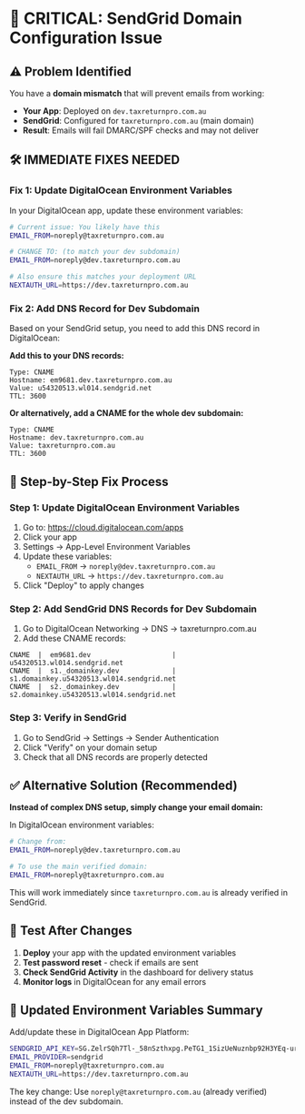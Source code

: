 # 🚨 CRITICAL: SendGrid Domain Configuration Issue

## ⚠️ Problem Identified

You have a **domain mismatch** that will prevent emails from working:

- **Your App**: Deployed on `dev.taxreturnpro.com.au`
- **SendGrid**: Configured for `taxreturnpro.com.au` (main domain)
- **Result**: Emails will fail DMARC/SPF checks and may not deliver

## 🛠️ IMMEDIATE FIXES NEEDED

### Fix 1: Update DigitalOcean Environment Variables

In your DigitalOcean app, update these environment variables:

```bash
# Current issue: You likely have this
EMAIL_FROM=noreply@taxreturnpro.com.au

# CHANGE TO: (to match your dev subdomain)
EMAIL_FROM=noreply@dev.taxreturnpro.com.au

# Also ensure this matches your deployment URL
NEXTAUTH_URL=https://dev.taxreturnpro.com.au
```

### Fix 2: Add DNS Record for Dev Subdomain

Based on your SendGrid setup, you need to add this DNS record in DigitalOcean:

**Add this to your DNS records:**

```
Type: CNAME
Hostname: em9681.dev.taxreturnpro.com.au
Value: u54320513.wl014.sendgrid.net
TTL: 3600
```

**Or alternatively, add a CNAME for the whole dev subdomain:**

```
Type: CNAME
Hostname: dev.taxreturnpro.com.au
Value: taxreturnpro.com.au
TTL: 3600
```

## 🔧 Step-by-Step Fix Process

### Step 1: Update DigitalOcean Environment Variables

1. Go to: https://cloud.digitalocean.com/apps
2. Click your app
3. Settings → App-Level Environment Variables
4. Update these variables:
   - `EMAIL_FROM` → `noreply@dev.taxreturnpro.com.au`
   - `NEXTAUTH_URL` → `https://dev.taxreturnpro.com.au`
5. Click "Deploy" to apply changes

### Step 2: Add SendGrid DNS Records for Dev Subdomain

1. Go to DigitalOcean Networking → DNS → taxreturnpro.com.au
2. Add these CNAME records:

```
CNAME  |  em9681.dev                    |  u54320513.wl014.sendgrid.net
CNAME  |  s1._domainkey.dev             |  s1.domainkey.u54320513.wl014.sendgrid.net
CNAME  |  s2._domainkey.dev             |  s2.domainkey.u54320513.wl014.sendgrid.net
```

### Step 3: Verify in SendGrid

1. Go to SendGrid → Settings → Sender Authentication
2. Click "Verify" on your domain setup
3. Check that all DNS records are properly detected

## ✅ Alternative Solution (Recommended)

**Instead of complex DNS setup, simply change your email domain:**

In DigitalOcean environment variables:

```bash
# Change from:
EMAIL_FROM=noreply@dev.taxreturnpro.com.au

# To use the main verified domain:
EMAIL_FROM=noreply@taxreturnpro.com.au
```

This will work immediately since `taxreturnpro.com.au` is already verified in
SendGrid.

## 🧪 Test After Changes

1. **Deploy** your app with the updated environment variables
2. **Test password reset** - check if emails are sent
3. **Check SendGrid Activity** in the dashboard for delivery status
4. **Monitor logs** in DigitalOcean for any email errors

## 📧 Updated Environment Variables Summary

Add/update these in DigitalOcean App Platform:

```bash
SENDGRID_API_KEY=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
EMAIL_PROVIDER=sendgrid
EMAIL_FROM=noreply@taxreturnpro.com.au
NEXTAUTH_URL=https://dev.taxreturnpro.com.au
```

The key change: Use `noreply@taxreturnpro.com.au` (already verified) instead of
the dev subdomain.
